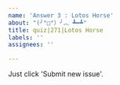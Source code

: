 ```yaml
---
name: 'Answer 3 : Lotos Horse'
about: "(╯°□°）╯︵ ┻━┻"
title: quiz|271|Lotos Horse
labels: ''
assignees: ''

---
```


Just click 'Submit new issue'.
